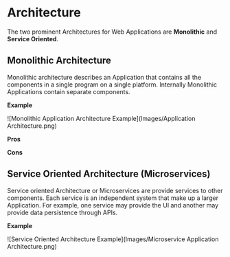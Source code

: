 # Architecture
The two prominent Architectures for Web Applications are **Monolithic** and **Service Oriented**.
 
## Monolithic Architecture
Monolithic architecture describes an Application that contains all the components in a single program on a single platform. Internally Monolithic Applications contain separate components.

**Example**

![Monolithic Application Architecture Example](Images/Application Architecture.png)

**Pros**

**Cons**

## Service Oriented Architecture (Microservices)
Service oriented Architecture or Microservices are provide services to other components. Each service is an independent system that make up a larger Application. For example, one service may provide the UI and another may provide data persistence through APIs.

**Example**

![Service Oriented Architecture Example](Images/Microservice Application Architecture.png)
